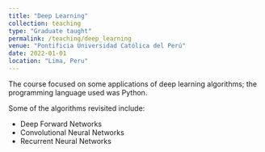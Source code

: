 ```yaml
---
title: "Deep Learning"
collection: teaching
type: "Graduate taught"
permalink: /teaching/deep_learning
venue: "Pontificia Universidad Católica del Perú"
date: 2022-01-01
location: "Lima, Peru"
---
```


The course focused on some applications of deep learning algorithms; the programming language used was Python.

Some of the algorithms revisited include:

- Deep Forward Networks
- Convolutional Neural Networks
- Recurrent Neural Networks
